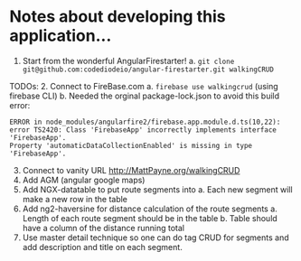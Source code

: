 # Notes about developing this application...
1. Start from the wonderful AngularFirestarter!
  a. `git clone git@github.com:codediodeio/angular-firestarter.git walkingCRUD`

TODOs:
2. Connect to FireBase.com
  a. `firebase use walkingcrud` (using firebase CLI)
  b. Needed the orginal package-lock.json to avoid this build error:
```
ERROR in node_modules/angularfire2/firebase.app.module.d.ts(10,22): error TS2420: Class 'FirebaseApp' incorrectly implements interface 'FirebaseApp'.
Property 'automaticDataCollectionEnabled' is missing in type 'FirebaseApp'.
```
3. Connect to vanity URL http://MattPayne.org/walkingCRUD
4. Add AGM (angular google maps)
5. Add NGX-datatable to put route segments into
  a. Each new segment will make a new row in the table
6. Add ng2-haversine for distance calculation of the route segments
  a. Length of each route segment should be in the table
  b. Table should have a column of the distance running total 
7. Use master detail technique so one can do tag CRUD for segments and add description and title on each segment.

